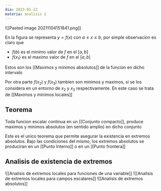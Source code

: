 ```yaml
---
dia: 2023-01-22
materia: analisis 2
---
```

![[Pasted image 20211104151841.png]]

En la figura se representa $y = f(x)$ con $a \le x \le b$, por simple observacion es claro que
 * $f(b)$ es el minimo valor de $f$ en el $[a, b]$
 * $f(x_1)$ es el maximo valor de $f$ en el $[a, b]$

Estos son los [[Maximos y minimos absolutos]] de la funcion en dicho intervalo

Por otra parte $f(x_2)$ y $f(x_3)$ tambien son minimos y maximos, si se los considera en un entorno de $x_2$ y $x_3$ respectivamente. En este caso se trata de [[Maximos y minimos locales]]

## Teorema
Toda funcion escalar continua en un [[Conjunto compacto]], produce maximos y minimos absolutos (en sentido amplio) en dicho conjunto

Este es el unico teorema que permite asegurar la existencia en extremos absolutos. Bajo las condiciones del mismo, los extremos absolutos se produciran en un [[Punto Interno]] o en un [[Punto frontera]]

## Analisis de existencia de extremos
![[Analisis de extremos locales para funciones de una variable]] ![[Analisis de extremos locales para campos escalares]] ![[Analisis de extremos absolutos]]